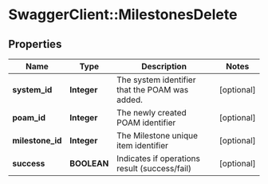 # SwaggerClient::MilestonesDelete

## Properties
Name | Type | Description | Notes
------------ | ------------- | ------------- | -------------
**system_id** | **Integer** | The system identifier that the POAM was added. | [optional] 
**poam_id** | **Integer** | The newly created POAM identifier | [optional] 
**milestone_id** | **Integer** | The Milestone unique item identifier | [optional] 
**success** | **BOOLEAN** | Indicates if operations result (success/fail) | [optional] 

